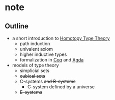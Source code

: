 note
====

## Outline

* a short introduction to [Homotopy Type Theory](http://homotopytypetheory.org/)
  - path induction
  - univalent axiom
  - higher inductive types
  - formalization in [Coq](https://coq.inria.fr)
    and [Agda](http://wiki.portal.chalmers.se/agda/pmwiki.php)
* models of type theory
  - simplicial sets
  - <del>cubical sets</del>
  - C-systems <del>and B-systems</del>
    * C-system defined by a universe
  - <del>E-systems</del>

